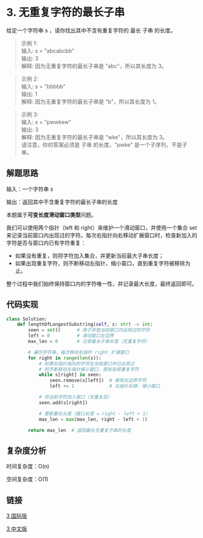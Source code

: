 # 3. 无重复字符的最长子串 <Badge type="warning" text="Medium" />

给定一个字符串 s ，请你找出其中不含有重复字符的 最长 子串 的长度。

>示例 1:  
输入: s = "abcabcbb"  
输出: 3   
解释: 因为无重复字符的最长子串是 "abc"，所以其长度为 3。  

>示例 2:  
输入: s = "bbbbb"  
输出: 1  
解释: 因为无重复字符的最长子串是 "b"，所以其长度为 1。  

>示例 3:  
输入: s = "pwwkew"  
输出: 3  
解释: 因为无重复字符的最长子串是 "wke"，所以其长度为 3。  
     请注意，你的答案必须是 子串 的长度，"pwke" 是一个子序列，不是子串。  

## 解题思路
输入：一个字符串 s

输出：返回其中不含重复字符的最长子串的长度

本题属于**可变长度滑动窗口类型**问题。

我们可以使用两个指针（left 和 right）来维护一个滑动窗口，并使用一个集合 set 来记录当前窗口内出现过的字符。每次右指针向右移动扩展窗口时，检查新加入的字符是否与窗口内已有字符重复：

- 如果没有重复，则将字符加入集合，并更新当前最大子串长度；
- 如果出现重复字符，则不断移动左指针，缩小窗口，直到重复字符被移除为止。

整个过程中我们始终保持窗口内的字符唯一性，并记录最大长度，最终返回即可。

## 代码实现

```python
class Solution:
    def lengthOfLongestSubstring(self, s: str) -> int:
        seen = set()      # 用于存放当前窗口内出现过的字符
        left = 0          # 滑动窗口左边界
        max_len = 0       # 记录最长子串长度（无重复字符）

        # 遍历字符串，每次移动右指针 right 扩展窗口
        for right in range(len(s)):
            # 如果右指针指向的字符在当前窗口中已出现过
            # 则不断移动左指针缩小窗口，直到去除重复字符
            while s[right] in seen:
                seen.remove(s[left])  # 移除左边界字符
                left += 1             # 左指针右移，缩小窗口

            # 将当前字符加入窗口（无重复后）
            seen.add(s[right])

            # 更新最长长度（窗口长度 = right - left + 1）
            max_len = max(max_len, right - left + 1)

        return max_len  # 返回最长无重复子串的长度
```

## 复杂度分析

时间复杂度：O(n)

空间复杂度：O(1)

## 链接

[3 国际版](https://leetcode.com/problems/longest-substring-without-repeating-characters/description/)

[3 中文版](https://leetcode.cn/problems/longest-substring-without-repeating-characters/description/)
